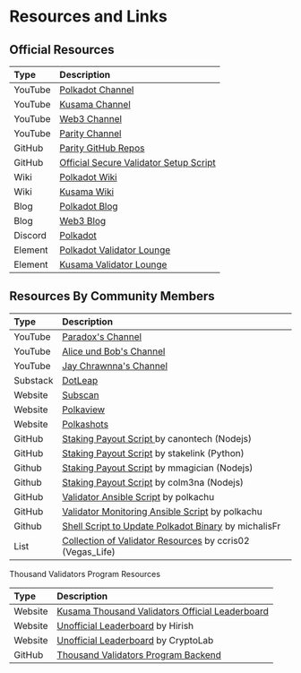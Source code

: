 # Resources and Links

## Official Resources

| Type | Description |
| :--- | :--- |
| YouTube | [Polkadot Channel](https://github.com/polkachu/validator-resources/tree/6c77ba13aad435a6c2d3f252e024ea469cca51d5/channel/UCB7PbjuZLEba_znc7mEGNgw/README.md) |
| YouTube | [Kusama Channel](https://www.youtube.com/c/kusamanetwork) |
| YouTube | [Web3 Channel](https://www.youtube.com/channel/UClnw_bcNg4CAzF772qEtq4g) |
| YouTube | [Parity Channel](https://www.youtube.com/channel/UCSs5vZi0U7qHLkUjF3QnaWg) |
| GitHub | [Parity GitHub Repos](https://github.com/paritytech) |
| GitHub | [Official Secure Validator Setup Script](https://github.com/w3f/polkadot-validator-setup) |
| Wiki | [Polkadot Wiki](https://wiki.polkadot.network/docs/en/getting-started) |
| Wiki | [Kusama Wiki](https://guide.kusama.network/docs/en/kusama-index) |
| Blog | [Polkadot Blog](https://polkadot.network/blog/) |
| Blog | [Web3 Blog](https://github.com/polkachu/validator-resources/tree/6c77ba13aad435a6c2d3f252e024ea469cca51d5/web3foundation/README.md) |
| Discord | [Polkadot](https://github.com/polkachu/validator-resources/tree/6c77ba13aad435a6c2d3f252e024ea469cca51d5/wGUDt2p/README.md) |
| Element | [Polkadot Validator Lounge](https://app.element.io/#/room/#polkadot-validator-lounge:matrix.org) |
| Element | [Kusama Validator Lounge](https://app.element.io/#/room/#KusamaValidatorLounge:polkadot.builders) |

## Resources By Community Members

| Type | Description |
| :--- | :--- |
| YouTube | [Paradox's Channel](https://www.youtube.com/channel/UCaL8-V37qcHeaVYtlOAdgAA) |
| YouTube | [Alice und Bob's Channel](https://www.youtube.com/channel/UC0alQ35JKnMo_ctzYITthbw) |
| YouTube | [Jay Chrawnna's Channel](https://www.youtube.com/channel/UCqNw3CEyOD-bjjYYaxVyG3Q) |
| Substack | [DotLeap](https://newsletter.dotleap.com/) |
| Website | [Subscan](https://www.subscan.io/) |
| Website | [Polkaview](https://polkaview.network/dot/staking) |
| Website | [Polkashots](https://polkashots.io/) |
| GitHub | [Staking Payout Script ](https://github.com/canontech/staking-payouts)by canontech \(Nodejs\) |
| GitHub | [Staking Payout Script](https://github.com/stakelink/substrate-payctl) by stakelink \(Python\) |
| Github | [Staking Payout Script](https://github.com/mmagician/substrate-auto-payout) by mmagician \(Nodejs\) |
| Github | [Staking Payout Script](https://github.com/Colm3na/substrate-auto-payout) by colm3na \(Nodejs\) |
| GitHub | [Validator Ansible Script](https://github.com/polkachu/polkadot-validator) by polkachu |
| GitHub | [Validator Monitoring Ansible Script](https://github.com/polkachu/server-monitoring) by polkachu |
| Github | [Shell Script to Update Polkadot Binary](https://gist.github.com/michalisFr/daa01c7374793a684a3a1f61e4959492) by michalisFr |
| List | [Collection of Validator Resources](https://ccris02.medium.com/polkadot-kusama-validator-resource-database-849b2be76dc5) by ccris02 \(Vegas\_Life\) |

Thousand Validators Program Resources

| Type | Description |
| :--- | :--- |
| Website | [Kusama Thousand Validators Official Leaderboard](https://thousand-validators.kusama.network/#/leaderboard) |
| Website | [Unofficial Leaderboard](https://1k.hirish.net/) by Hirish |
| Website | [Unofficial Leaderboard](https://www.cryptolab.network/tools/oneKValidators) by CryptoLab |
| GitHub | [Thousand Validators Program Backend](https://github.com/w3f/1k-validators-be) |

